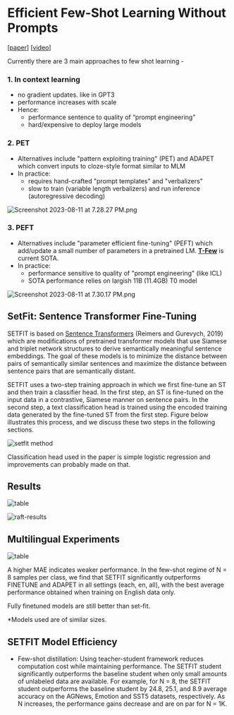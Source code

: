 # Efficient Few-Shot Learning Without Prompts


[[paper](https://arxiv.org/pdf/2209.11055.pdf)] 
[[video](https://www.youtube.com/watch?v=8h27lV8v8BU)]

Currently there are 3 main approaches to few shot learning - 

### 1. In context learning

- no gradient updates. like in GPT3
- performance increases with scale
- Hence:
    - performance sentence to quality of “prompt engineering”
    - hard/expensive to deploy large models

### 2. PET

- Alternatives include "pattern exploiting training" (PET) and ADAPET which convert inputs to cloze-style format similar to MLM
- In practice:
    - requires hand-crafted "prompt templates" and "verbalizers"
    - slow to train (variable length verbalizers) and run inference (autoregressive decoding)

![Screenshot 2023-08-11 at 7.28.27 PM.png](https://s3-us-west-2.amazonaws.com/secure.notion-static.com/fb35d03e-1051-493f-95ed-e75d97f02c19/Screenshot_2023-08-11_at_7.28.27_PM.png)

### 3. PEFT

- Alternatives include "parameter efficient fine-tuning" (PEFT) which add/update a small number of parameters in a pretrained LM. [**T-Few**](https://arxiv.org/pdf/2205.05638.pdf) is current SOTA.
- In practice:
    - performance sensitive to quality of "prompt engineering" (like ICL)
    - SOTA performance relies on largish 11B (11.4GB) T0 model

![Screenshot 2023-08-11 at 7.30.17 PM.png](https://s3-us-west-2.amazonaws.com/secure.notion-static.com/c84b83e4-63ca-41ae-b344-1421c19fcd3b/Screenshot_2023-08-11_at_7.30.17_PM.png)

## SetFit: Sentence Transformer Fine-Tuning

SETFIT is based on [Sentence Transformers](https://arxiv.org/pdf/1908.10084.pdf) (Reimers and Gurevych, 2019) which are modifications of pretrained transformer models that use Siamese and triplet network structures to derive semantically meaningful sentence embeddings. The goal of these models is to minimize the distance between pairs of semantically similar sentences and maximize the distance between sentence pairs that are semantically distant. 

SETFIT uses a two-step training approach in which we first fine-tune an ST and then train a classifier head. In the first step, an ST is fine-tuned on the input data in a contrastive, Siamese manner on sentence pairs. In the second step, a text classification head is trained using the encoded training data generated by the fine-tuned ST from the first step. 
Figure below illustrates this process, and we discuss these two steps in the following sections.

![setfit method](https://drive.google.com/uc?export=view&id=1JjHP7Xy53nzgcSOczPtocKx7Btpkg7xe)

Classification head used in the paper is simple logistic regression and improvements can probably made on that.


## Results
![table](https://drive.google.com/uc?export=view&id=1c4v0y9g3-gTxM_upUJuanMT5_Mz3TOQK)

![raft-results](https://drive.google.com/uc?export=view&id=1bBJqlLfR0SlMHh9tN0K3HWB4WQp1NwHX)

## Multilingual Experiments
![table](https://drive.google.com/uc?export=view&id=17TxxVqMkj5XKEmBi7P60Zd0UWYWVubJZ)


A higher MAE indicates weaker performance. In the few-shot regime of N = 8 samples per class, we find that SETFIT significantly outperforms FINETUNE and ADAPET in all settings (each, en, all), with the best average performance obtained when training on English data only.

Fully finetuned models are still better than set-fit.

*Models used are of similar sizes.

## SETFIT Model Efficiency
- Few-shot distillation: Using teacher-student framework reduces computation cost while maintaining performance.  The SETFIT student significantly outperforms the baseline student when only small amounts of unlabeled data are available. For example, for N = 8, the SETFIT student outperforms the baseline student by 24.8, 25.1, and 8.9 average accuracy on the AGNews, Emotion and SST5 datasets, respectively. As N increases, the performance gains decrease and are on par for N = 1K.